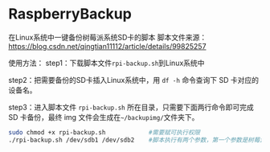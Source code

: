 # RaspberryBackup

在Linux系统中一键备份树莓派系统SD卡的脚本
脚本文件来源：https://blog.csdn.net/qingtian11112/article/details/99825257

使用方法：
step1：下载脚本文件`rpi-backup.sh`到Linux系统中

step2：把需要备份的SD卡插入Linux系统中，用 `df -h` 命令查询下 SD 卡对应的设备名。

step3：进入脚本文件 `rpi-backup.sh` 所在目录，只需要下面两行命令即可完成 SD 卡备份，最终 img 文件会生成在`~/backupimg/`文件夹下。
```bash
sudo chmod +x rpi-backup.sh            #需要赋可执行权限
./rpi-backup.sh /dev/sdb1 /dev/sdb2    #脚本执行有两个参数，第一个参数是树莓派SD卡`/boot`分区的设备名：/dev/sdb1，第二个参数是`/`分区的设备名：/dev/sdb2，视情况修改）
```
